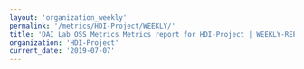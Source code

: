 ```yaml
---
layout: 'organization_weekly'
permalink: '/metrics/HDI-Project/WEEKLY/'
title: 'DAI Lab OSS Metrics Metrics report for HDI-Project | WEEKLY-REPORT-2019-07-07'
organization: 'HDI-Project'
current_date: '2019-07-07'
---
```

